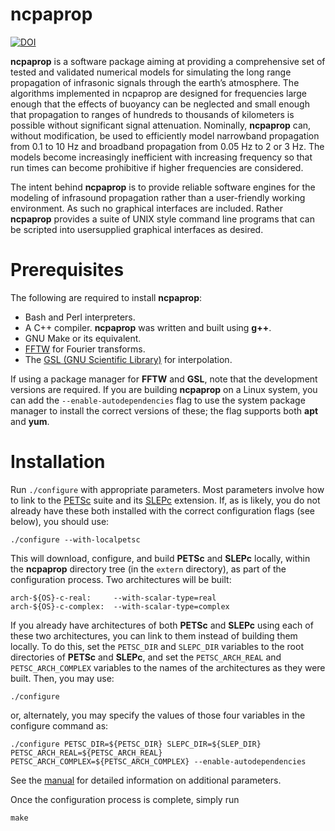# ncpaprop

[![DOI](https://zenodo.org/badge/DOI/10.5281/zenodo.5562712.svg)](https://doi.org/10.5281/zenodo.5562712)

**ncpaprop** is a software package aiming at providing a comprehensive set of tested and validated numerical models for simulating the long range propagation of infrasonic signals through the earth’s atmosphere. The algorithms implemented in ncpaprop are designed for frequencies large enough that the effects of buoyancy can be neglected and small enough that propagation to ranges of hundreds to thousands of kilometers is possible without significant signal attenuation. Nominally, **ncpaprop** can, without modification, be used to efficiently model narrowband propagation from 0.1 to 10 Hz and broadband propagation from 0.05 Hz to 2 or 3 Hz. The models become increasingly inefficient with increasing frequency so that run times can become prohibitive if higher frequencies are considered.

The intent behind **ncpaprop** is to provide reliable software engines for the modeling of infrasound propagation rather than a user-friendly working environment. As such no graphical interfaces are included. Rather **ncpaprop** provides a suite of UNIX style command line programs that can be scripted into usersupplied graphical interfaces as desired.

# Prerequisites

The following are required to install **ncpaprop**:

* Bash and Perl interpreters.
* A C++ compiler.  **ncpaprop** was written and built using **g++**.
* GNU Make or its equivalent.
* [FFTW](https://www.fftw.org/) for Fourier transforms.
* The [GSL (GNU Scientific Library)](https://www.gnu.org/software/gsl/) for interpolation.

If using a package manager for **FFTW** and **GSL**, note that the development versions are required.  If you are building **ncpaprop** on a Linux system, you can add the ``--enable-autodependencies`` flag to use the system package manager to install the correct versions of these; the flag supports both **apt** and **yum**.

# Installation

Run ``./configure`` with appropriate parameters.  Most parameters involve how to link to the [PETSc](https://petsc.org/release/) suite and its [SLEPc](https://slepc.upv.es/) extension.  If, as is likely, you do not already have these both installed with the correct configuration flags (see below), you should use:

	./configure --with-localpetsc
	
This will download, configure, and build **PETSc** and **SLEPc** locally, within the **ncpaprop** directory tree (in the ``extern`` directory), as part of the configuration process.  Two architectures will be built:

	arch-${OS}-c-real:     --with-scalar-type=real
	arch-${OS}-c-complex:  --with-scalar-type=complex

If you already have architectures of both **PETSc** and **SLEPc** using each of these two architectures, you can link to them instead of building them locally.  To do this, set the ``PETSC_DIR`` and ``SLEPC_DIR`` variables to the root directories of **PETSc** and **SLEPc**, and set the ``PETSC_ARCH_REAL`` and ``PETSC_ARCH_COMPLEX`` variables to the names of the architectures as they were built.  Then, you may use:

	./configure
	
or, alternately, you may specify the values of those four variables in the configure command as:

	./configure PETSC_DIR=${PETSC_DIR} SLEPC_DIR=${SLEP_DIR} PETSC_ARCH_REAL=${PETSC_ARCH_REAL} PETSC_ARCH_COMPLEX=${PETSC_ARCH_COMPLEX} --enable-autodependencies

See the [manual](./NCPA_prop_manual.pdf) for detailed information on additional parameters.

Once the configuration process is complete, simply run 

	make
